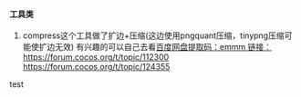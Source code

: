 #### 工具类
1. compress这个工具做了扩边+压缩(这边使用pngquant压缩，tinypng压缩可能使扩边无效)  有兴趣的可以自己去看[百度网盘提取码：emmm 链接：](https://pan.baidu.com/s/1yhvNaXl7WtHePCNdWu3xSw)
https://forum.cocos.org/t/topic/112300
https://forum.cocos.org/t/topic/124355

test
